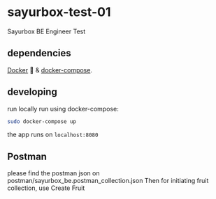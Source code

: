 # sayurbox-test-01

Sayurbox BE Engineer Test


## dependencies

[Docker](https://docs.docker.com/engine/installation/) :whale: & [docker-compose](https://docs.docker.com/compose/install/).

## developing

run locally run using docker-compose:

```bash
sudo docker-compose up
```

the app runs on `localhost:8080`

## Postman

please find the postman json on postman/sayurbox_be.postman_collection.json
Then for initiating fruit collection, use Create Fruit
